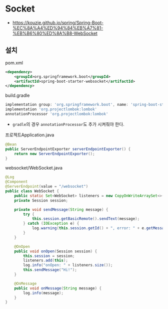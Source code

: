# Socket
* https://kouzie.github.io/spring/Spring-Boot-%EC%8A%A4%ED%94%84%EB%A7%81-%EB%B6%80%ED%8A%B8-WebSocket

## 설치
pom.xml
```xml
<dependency>
    <groupId>org.springframework.boot</groupId>
    <artifactId>spring-boot-starter-websocket</artifactId>
</dependency>
```

build.gradle
```gradle
implementation group: 'org.springframework.boot', name: 'spring-boot-starter-websocket'
implementation 'org.projectlombok:lombok'
annotationProcessor 'org.projectlombok:lombok'
```
* `gradle`의 경우 `annotationProcessor`도 추가 시켜줘야 한다.

프로젝트Application.java
```java
@Bean
public ServerEndpointExporter serverEndpointExporter() {
    return new ServerEndpointExporter();
}
```

websocket/WebSocket.java
```java
@Log
@Component
@ServerEndpoint(value = "/websocket")
public class WebSocket {
    public static Set<WebSocket> listeners = new CopyOnWriteArraySet<>();
    private Session session;

    private void sendMessage(String message) {
        try {
            this.session.getBasicRemote().sendText(message);
        } catch (IOException e) {
            log.warning(this.session.getId() + ", error: " + e.getMessage());
        }
    }

    @OnOpen
    public void onOpen(Session session) {
        this.session = session;
        listeners.add(this);
        log.info("onOpen: " + listeners.size());
        this.sendMessage("Hi!");
    }

    @OnMessage
    public void onMessage(String message) {
        log.info(message);
    }
}
```
